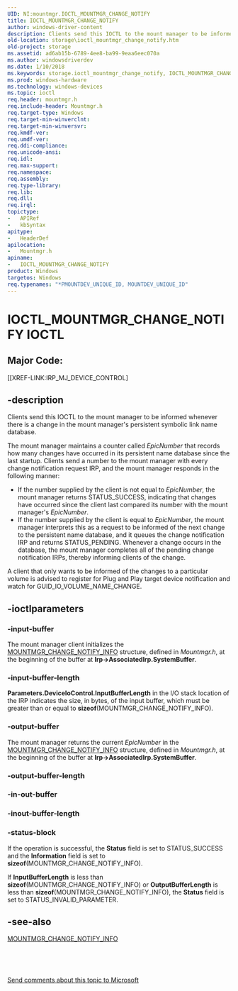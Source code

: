 ```yaml
---
UID: NI:mountmgr.IOCTL_MOUNTMGR_CHANGE_NOTIFY
title: IOCTL_MOUNTMGR_CHANGE_NOTIFY
author: windows-driver-content
description: Clients send this IOCTL to the mount manager to be informed whenever there is a change in the mount manager's persistent symbolic link name database.
old-location: storage\ioctl_mountmgr_change_notify.htm
old-project: storage
ms.assetid: ad6ab15b-6789-4ee8-ba99-9eaa6eec070a
ms.author: windowsdriverdev
ms.date: 1/10/2018
ms.keywords: storage.ioctl_mountmgr_change_notify, IOCTL_MOUNTMGR_CHANGE_NOTIFY control code [Storage Devices], IOCTL_MOUNTMGR_CHANGE_NOTIFY, mountmgr/IOCTL_MOUNTMGR_CHANGE_NOTIFY, k307_009033eb-e845-4967-9ef1-30f11bfa3253.xml
ms.prod: windows-hardware
ms.technology: windows-devices
ms.topic: ioctl
req.header: mountmgr.h
req.include-header: Mountmgr.h
req.target-type: Windows
req.target-min-winverclnt: 
req.target-min-winversvr: 
req.kmdf-ver: 
req.umdf-ver: 
req.ddi-compliance: 
req.unicode-ansi: 
req.idl: 
req.max-support: 
req.namespace: 
req.assembly: 
req.type-library: 
req.lib: 
req.dll: 
req.irql: 
topictype:
-	APIRef
-	kbSyntax
apitype:
-	HeaderDef
apilocation:
-	Mountmgr.h
apiname:
-	IOCTL_MOUNTMGR_CHANGE_NOTIFY
product: Windows
targetos: Windows
req.typenames: "*PMOUNTDEV_UNIQUE_ID, MOUNTDEV_UNIQUE_ID"
---
```


# IOCTL_MOUNTMGR_CHANGE_NOTIFY IOCTL


##  Major Code: 


[[XREF-LINK:IRP_MJ_DEVICE_CONTROL]

## -description


Clients send this IOCTL to the mount manager to be informed whenever there is a change in the mount manager's persistent symbolic link name database. 

The mount manager maintains a counter called <i>EpicNumber</i> that records how many changes have occurred in its persistent name database since the last startup. Clients send a number to the mount manager with every change notification request IRP, and the mount manager responds in the following manner:
<ul>
<li>
If the number supplied by the client is not equal to <i>EpicNumber</i>, the mount manager returns STATUS_SUCCESS, indicating that changes have occurred since the client last compared its number with the mount manager's <i>EpicNumber</i>. 

</li>
<li>
If the number supplied by the client is equal to <i>EpicNumber</i>, the mount manager interprets this as a request to be informed of the next change to the persistent name database, and it queues the change notification IRP and returns STATUS_PENDING. Whenever a change occurs in the database, the mount manager completes all of the pending change notification IRPs, thereby informing clients of the change.

</li>
</ul>A client that only wants to be informed of the changes to a particular volume is advised to register for Plug and Play target device notification and watch for GUID_IO_VOLUME_NAME_CHANGE.


## -ioctlparameters




### -input-buffer

The mount manager client initializes the <a href="..\mountmgr\ns-mountmgr-_mountmgr_change_notify_info.md">MOUNTMGR_CHANGE_NOTIFY_INFO</a> structure, defined in <i>Mountmgr.h</i>, at the beginning of the buffer at <b>Irp-&gt;AssociatedIrp.SystemBuffer</b>.


### -input-buffer-length

<b>Parameters.DeviceIoControl.InputBufferLength</b> in the I/O stack location of the IRP indicates the size, in bytes, of the input buffer, which must be greater than or equal to <b>sizeof</b>(MOUNTMGR_CHANGE_NOTIFY_INFO).


### -output-buffer

The mount manager returns the current <i>EpicNumber</i> in the <a href="..\mountmgr\ns-mountmgr-_mountmgr_change_notify_info.md">MOUNTMGR_CHANGE_NOTIFY_INFO</a> structure, defined in <i>Mountmgr.h</i>, at the beginning of the buffer at <b>Irp-&gt;AssociatedIrp.SystemBuffer</b>.


### -output-buffer-length


<text></text>



### -in-out-buffer


<text></text>



### -inout-buffer-length


<text></text>



### -status-block

If the operation is successful, the <b>Status</b> field is set to STATUS_SUCCESS and the <b>Information</b> field is set to <b>sizeof</b>(MOUNTMGR_CHANGE_NOTIFY_INFO).

If <b>InputBufferLength</b> is less than <b>sizeof</b>(MOUNTMGR_CHANGE_NOTIFY_INFO) or <b>OutputBufferLength</b> is less than <b>sizeof</b>(MOUNTMGR_CHANGE_NOTIFY_INFO), the <b>Status</b> field is set to STATUS_INVALID_PARAMETER.


## -see-also

<a href="..\mountmgr\ns-mountmgr-_mountmgr_change_notify_info.md">MOUNTMGR_CHANGE_NOTIFY_INFO</a>

 

 

<a href="mailto:wsddocfb@microsoft.com?subject=Documentation%20feedback [storage\storage]:%20IOCTL_MOUNTMGR_CHANGE_NOTIFY control code%20 RELEASE:%20(1/10/2018)&amp;body=%0A%0APRIVACY STATEMENT%0A%0AWe use your feedback to improve the documentation. We don't use your email address for any other purpose, and we'll remove your email address from our system after the issue that you're reporting is fixed. While we're working to fix this issue, we might send you an email message to ask for more info. Later, we might also send you an email message to let you know that we've addressed your feedback.%0A%0AFor more info about Microsoft's privacy policy, see http://privacy.microsoft.com/en-us/default.aspx." title="Send comments about this topic to Microsoft">Send comments about this topic to Microsoft</a>

